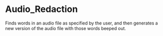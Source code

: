 # Audio_Redaction
Finds words in an audio file as specified by the user, and then generates a new version of the audio file with those words beeped out.
